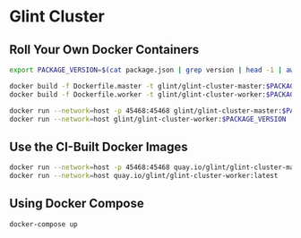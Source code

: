 # Glint Cluster

## Roll Your Own Docker Containers

```bash
export PACKAGE_VERSION=$(cat package.json | grep version | head -1 | awk -F: '{ print $2 }' | sed 's/[\",]//g' | tr -d '[[:space:]]')

docker build -f Dockerfile.master -t glint/glint-cluster-master:$PACKAGE_VERSION .
docker build -f Dockerfile.worker -t glint/glint-cluster-worker:$PACKAGE_VERSION .

docker run --network=host -p 45468:45468 glint/glint-cluster-master:$PACKAGE_VERSION
docker run --network=host glint/glint-cluster-worker:$PACKAGE_VERSION
```

## Use the CI-Built Docker Images

```bash
docker run --network=host -p 45468:45468 quay.io/glint/glint-cluster-master:latest
docker run --network=host quay.io/glint/glint-cluster-worker:latest

```


## Using Docker Compose

```bash
docker-compose up
```
